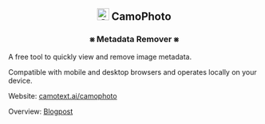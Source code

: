 <h2 align="center" style="vertical-align: middle;"><img src="https://camotext.ai/assets/CamoPhotoLogo.png" alt="CamoPhoto Logo" height="24">  CamoPhoto </h2>

<h3 align="center" style="vertical-align: middle;"> ⨳ Metadata Remover ⨳ </h3>



A free tool to quickly view and remove image metadata. 

Compatible with mobile and desktop browsers and operates locally on your device.

Website: [camotext.ai/camophoto](https://camotext.ai/camophoto)

Overview: [Blogpost](https://camotext.ai/blogposts/introduction-to-camophoto.html)
